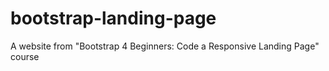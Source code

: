 # bootstrap-landing-page
A website from "Bootstrap 4 Beginners: Code a Responsive Landing Page" course

